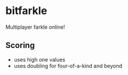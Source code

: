 # bitfarkle

Multiplayer farkle online!

## Scoring

* uses high one values
* uses doubling for four-of-a-kind and beyond

